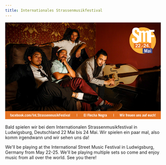 ```yaml
---
title: Internationales Strassenmusikfestival
---
```


[![El Flecha Negra playing at International Music Festival](/img/strassenmusikfestival.png)](https://facebook.com/Int.StrassenmusikFestival)

Bald spielen wir bei dem Internationalen Strassenmusikfestival in Ludwigsburg, Deutschland 22 Mai bis 24 Mai. Wir spielen ein paar mal, also komm irgendwann und wir sehen uns da!

We'll be playing at the International Street Music Festival in Ludwigsburg, Germany from May 22-25. We'll be playing multiple sets so come and enjoy music from all over the world. See you there!

